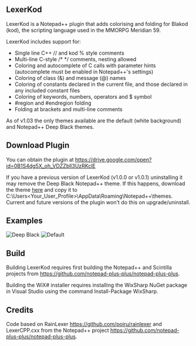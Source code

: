 LexerKod
--------------

LexerKod is a Notepad++ plugin that adds colorising and folding for
Blakod (kod), the scripting language used in the MMORPG Meridian 59.

LexerKod includes support for:
* Single line C++ // and kod % style comments
* Multi-line C-style /* */ comments, nesting allowed
* Coloring and autocomplete of C calls with parameter hints
(autocomplete must be enabled in Notepad++'s settings)
* Coloring of class (&) and message (@) names
* Coloring of constants declared in the current file, and those
declared in any included constant files
* Coloring of keywords, numbers, operators and $ symbol
* #region and #endregion folding
* Folding at brackets and multi-line comments

As of v1.03 the only themes available are the default (white background)
and Notepad++ Deep Black themes.

Download Plugin
--------------
You can obtain the plugin at https://drive.google.com/open?id=0B1S4dg5X_oh_VDZZbll3UzRKclE

If you have a previous version of LexerKod (v1.0.0 or v1.0.1) uninstalling it
may remove the Deep Black Notepad++ theme. If this happens, download
the theme [here](https://drive.google.com/open?id=0B1S4dg5X_oh_ZjhldEZMUDRzdzA)
and copy it to C:\Users\<Your_User_Profile>\AppData\Roaming\Notepad++\themes.
Current and future versions of the plugin won't do this on upgrade/uninstall.

Examples
--------------
![Deep Black](http://i.imgur.com/IOceOcS.png)
![Default](http://i.imgur.com/RiT0Fmb.png)

Build
--------------
Building LexerKod requires first building the Notepad++ and Scintilla
projects from https://github.com/notepad-plus-plus/notepad-plus-plus.

Building the WiX# installer requires installing the WixSharp NuGet package
in Visual Studio using the command Install-Package WixSharp.

Credits
--------------
Code based on RainLexer https://github.com/poiru/rainlexer and LexerCPP.cxx
from the Notepad++ project https://github.com/notepad-plus-plus/notepad-plus-plus.